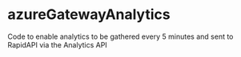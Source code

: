 # azureGatewayAnalytics
Code to enable analytics to be gathered every 5 minutes and sent to RapidAPI via the Analytics API
